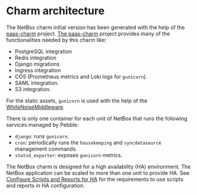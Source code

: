 # Charm architecture

The NetBox charm initial version has been generated with the help of
the [paas-charm](https://github.com/canonical/paas-charm/)
project. [The paas-charm](https://github.com/canonical/paas-charm/)
project provides many of the functionalities needed by this charm like:
- PostgreSQL integration
- Redis integration
- Django migrations
- Ingress integration
- COS (Prometheus metrics and Loki logs for `gunicorn`).
- SAML integration.
- S3 integration.

For the static assets, `gunicorn` is used with the help of the [WhiteNoiseMiddleware](https://whitenoise.readthedocs.io/en/stable/index.html).

There is only one container for each unit of NetBox that runs the following
services managed by Pebble:
- `django`: runs `gunicorn`.
- `cron`: periodically runs the `housekeeping` and `syncdatasource` management commands.
- `statsd_exporter`: exposes `gunicorn` metrics.

The NetBox charm is designed for a high availability (HA) environment.
The NetBox application can be scaled to more than one unit to provide
HA. See [Configure Scripts and Reports for
HA](../how-to/configure-scripts-reports.md) for the requirements to
use scripts and reports in HA configuration.
